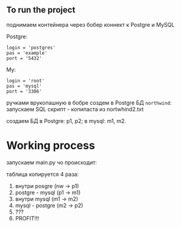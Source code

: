 ## To run the project

поднимаем контейнера
через бобер коннект к Postgre и MySQL

Postgre:
```
login = 'postgres'
pas = 'example'
port = '5432'
```

My:
```
login = 'root'
pas = 'mysql'
port = '3306'
```

ручками врукопашную в бобре создем в Postgre БД `northwind`:
запускаем SQL скрипт - копипаста из nortwhind2.txt

создаем БД в Postgre: p1, p2;
в mysql: m1, m2.

# Working process
запускаем main.py
чо происходит:

<a name="s4"></a>
таблица копируется 4 раза:
1. внутри posgre      (nw -> p1)
2. postgre - mysql    (p1 -> m1)
3. внутри mysql       (m1 -> m2)
4. mysql - postgre    (m2 -> p2)
5. ???
6. PROFIT!!!
